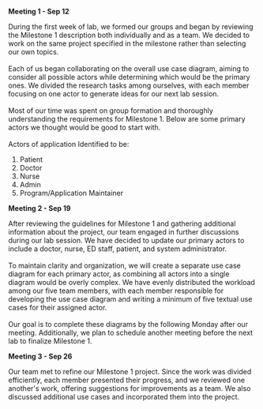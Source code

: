 **Meeting 1 - Sep 12**

During the first week of lab, we formed our groups and began by reviewing the Milestone 1 description both individually and as a team. We decided to work on the same project specified in the milestone rather than selecting our own topics.
<br><br>
Each of us began collaborating on the overall use case diagram, aiming to consider all possible actors while determining which would be the primary ones. We divided the research tasks among ourselves, with each member focusing on one actor to generate ideas for our next lab session.
<br><br>
Most of our time was spent on group formation and thoroughly understanding the requirements for Milestone 1. Below are some primary actors we thought would be good to start with.
<br><br>
Actors of application Identified to be:
1. Patient
2. Doctor
3. Nurse
4. Admin
5. Program/Application Maintainer

**Meeting 2 - Sep 19**

After reviewing the guidelines for Milestone 1 and gathering additional information about the project,
our team engaged in further discussions during our lab session. We have decided to update our primary actors
to include a doctor, nurse, ED staff, patient, and system administrator.
<br><br>
To maintain clarity and organization, we will create a separate use case diagram for each primary actor,
as combining all actors into a single diagram would be overly complex. We have evenly distributed the workload
among our five team members, with each member responsible for developing the use case diagram and writing a
minimum of five textual use cases for their assigned actor.
<br><br>
Our goal is to complete these diagrams by the following Monday after our meeting. Additionally, we plan
to schedule another meeting before the next lab to finalize Milestone 1.

**Meeting 3 - Sep 26**

Our team met to refine our Milestone 1 project. Since the work was divided efficiently,
each member presented their progress, and we reviewed one another's work, offering suggestions
for improvements as a team. We also discussed additional use cases and incorporated them into the project.
